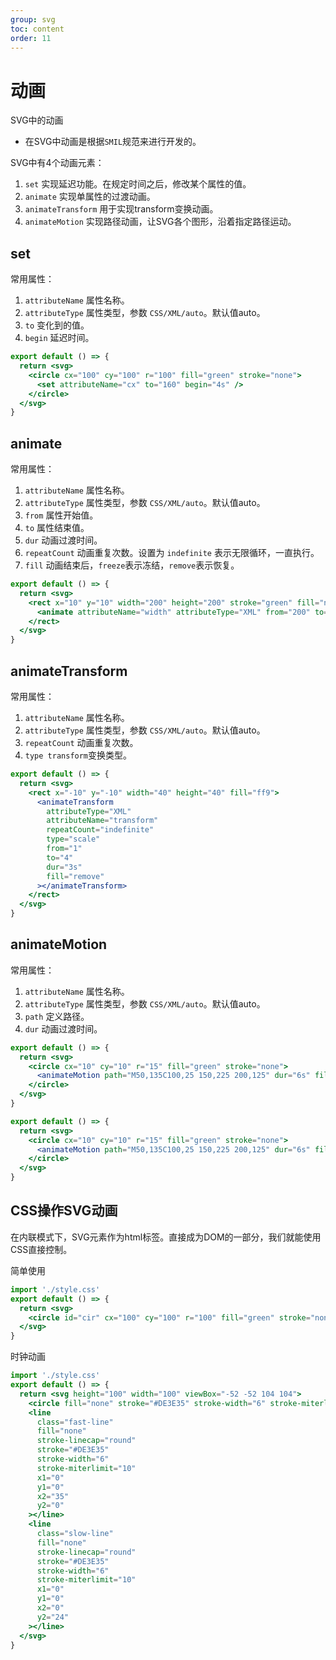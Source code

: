 ```yaml
---
group: svg
toc: content
order: 11
---
```


# 动画
SVG中的动画

- 在SVG中动画是根据`SMIL`规范来进行开发的。

SVG中有4个动画元素：


1. `set` 实现延迟功能。在规定时间之后，修改某个属性的值。
2. `animate` 实现单属性的过渡动画。
3. `animateTransform` 用于实现transform变换动画。
4. `animateMotion` 实现路径动画，让SVG各个图形，沿着指定路径运动。

## set

常用属性：
1. `attributeName` 属性名称。
2. `attributeType` 属性类型，参数 `CSS/XML/auto`。默认值auto。
3. `to` 变化到的值。
4. `begin` 延迟时间。
```jsx
export default () => {
  return <svg>
    <circle cx="100" cy="100" r="100" fill="green" stroke="none">
      <set attributeName="cx" to="160" begin="4s" />
    </circle>
  </svg>
}
```
## animate

常用属性：

1. `attributeName` 属性名称。
2. `attributeType` 属性类型，参数 `CSS/XML/auto`。默认值auto。
3. `from` 属性开始值。
4. `to` 属性结束值。
5. `dur` 动画过渡时间。
6. `repeatCount` 动画重复次数。设置为 `indefinite` 表示无限循环，一直执行。
7. `fill` 动画结束后，`freeze`表示冻结，`remove`表示恢复。
```jsx
export default () => {
  return <svg>
    <rect x="10" y="10" width="200" height="200" stroke="green" fill="none">
      <animate attributeName="width" attributeType="XML" from="200" to="20" dur="5s" fill="remove" repeatCount="indefinite"></animate>
    </rect>
  </svg>
}
```
## animateTransform

常用属性：
1. `attributeName` 属性名称。
2. `attributeType` 属性类型，参数 `CSS/XML/auto`。默认值auto。
3. `repeatCount` 动画重复次数。
4. `type transform`变换类型。
```jsx
export default () => {
  return <svg>
    <rect x="-10" y="-10" width="40" height="40" fill="ff9">
      <animateTransform
        attributeType="XML"
        attributeName="transform"
        repeatCount="indefinite"
        type="scale"
        from="1"
        to="4"
        dur="3s"
        fill="remove"
      ></animateTransform>
    </rect>
  </svg>
}
```
## animateMotion
常用属性：
1. `attributeName` 属性名称。
2. `attributeType` 属性类型，参数 `CSS/XML/auto`。默认值auto。
3. `path` 定义路径。
4. `dur` 动画过渡时间。
```jsx
export default () => {
  return <svg>
    <circle cx="10" cy="10" r="15" fill="green" stroke="none">
      <animateMotion path="M50,135C100,25 150,225 200,125" dur="6s" fill="remove" repeatCount="indefinite"></animateMotion>
    </circle>
  </svg>
}
```
```jsx
export default () => {
  return <svg>
    <circle cx="10" cy="10" r="15" fill="green" stroke="none">
      <animateMotion path="M50,135C100,25 150,225 200,125" dur="6s" fill="remove" repeatCount="indefinite"></animateMotion>
    </circle>
  </svg>
}
```
## CSS操作SVG动画
在内联模式下，SVG元素作为html标签。直接成为DOM的一部分，我们就能使用CSS直接控制。

简单使用
```jsx
import './style.css'
export default () => {
  return <svg>
    <circle id="cir" cx="100" cy="100" r="100" fill="green" stroke="none"></circle>
  </svg>
}
```
时钟动画
```jsx
import './style.css'
export default () => {
  return <svg height="100" width="100" viewBox="-52 -52 104 104">
    <circle fill="none" stroke="#DE3E35" stroke-width="6" stroke-miterlimit="10" cx="0" cy="0" r="48" />
    <line
      class="fast-line"
      fill="none"
      stroke-linecap="round"
      stroke="#DE3E35"
      stroke-width="6"
      stroke-miterlimit="10"
      x1="0"
      y1="0"
      x2="35"
      y2="0"
    ></line>
    <line
      class="slow-line"
      fill="none"
      stroke-linecap="round"
      stroke="#DE3E35"
      stroke-width="6"
      stroke-miterlimit="10"
      x1="0"
      y1="0"
      x2="0"
      y2="24"
    ></line>
  </svg>
}
```

